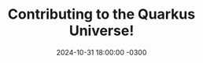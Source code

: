 ---
title: "Contributing to the Quarkus Universe!"
layout: event
youtubeLive: https://www.youtube.com/watch?v=EIVGCTe-5Mg
date: 2024-10-31 18:00:00 -0300
description: Matheus Cruz and Helber Belmiro will help us make our first open source contribution!
speakers: [helberBelmiro,mcruzdev]
draft: false
---